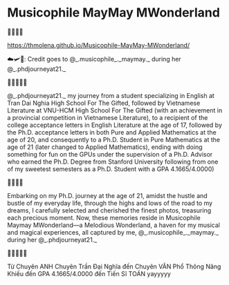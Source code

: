 # Musicophile MayMay MWonderland

🌼🌸🌻🌺

https://thmolena.github.io/Musicophile-MayMay-MWonderland/ 

☁️🛩📸: Credit goes to @\_.musicophile_._maymay.\_ during her @\_.phdjourneyat21.\_

🌼🌸🌻🌼🌺

@\_.phdjourneyat21.\_ my journey from a student specializing in English at Tran Dai Nghia High School For The Gifted, followed by Vietnamese Literature at VNU-HCM High School For The Gifted (with an achievement in a provincial competition in Vietnamese Literature), to a recipient of the college acceptance letters in English Literature at the age of 17, followed by the Ph.D. acceptance letters in both Pure and Applied Mathematics at the age of 20, and consequently to a Ph.D. Student in Pure Mathematics at the age of 21 (later changed to Applied Mathematics), ending with doing something for fun on the GPUs under the supervision of a Ph.D. Advisor who earned the Ph.D. Degree from Stanford University following from one of my sweetest semesters as a Ph.D. Student with a GPA 4.1665/4.0000)

🌼🌸🌻🌺 

Embarking on my Ph.D. journey at the age of 21, amidst the hustle and bustle of my everyday life, through the highs and lows of the road to my dreams, I carefully selected and cherished the finest photos, treasuring each precious moment. Now, these memories reside in Musicophile Maymay MWonderland—a Melodious Wonderland, a haven for my musical and magical experiences, all captured by me, @\_.musicophile_._maymay.\_ during her @\_.phdjourneyat21.\_ 

🌼🌸🌻🌼🌺 

Từ Chuyên ANH Chuyên Trần Đại Nghĩa đến Chuyên VĂN Phổ Thông Năng Khiếu đến GPA 4.1665/4.0000 đến Tiến Sĩ TOÁN yayyyyy 

